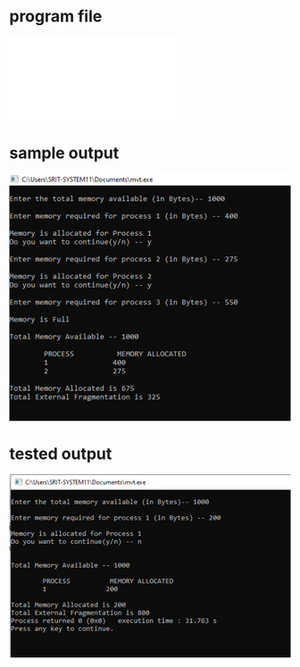 # program file
![program file](mvt.c)

# sample output
![sample output](mvtsampleoutput.jpg)

# tested output
![tested output](mvtexecutedoutput.jpg)

